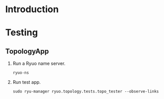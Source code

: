 # Introduction

# Testing

## TopologyApp

1. Run a Ryuo name server.
   ```
   ryuo-ns
   ```

2. Run test app.
   ```
   sudo ryu-manager ryuo.topology.tests.topo_tester --observe-links
   ```